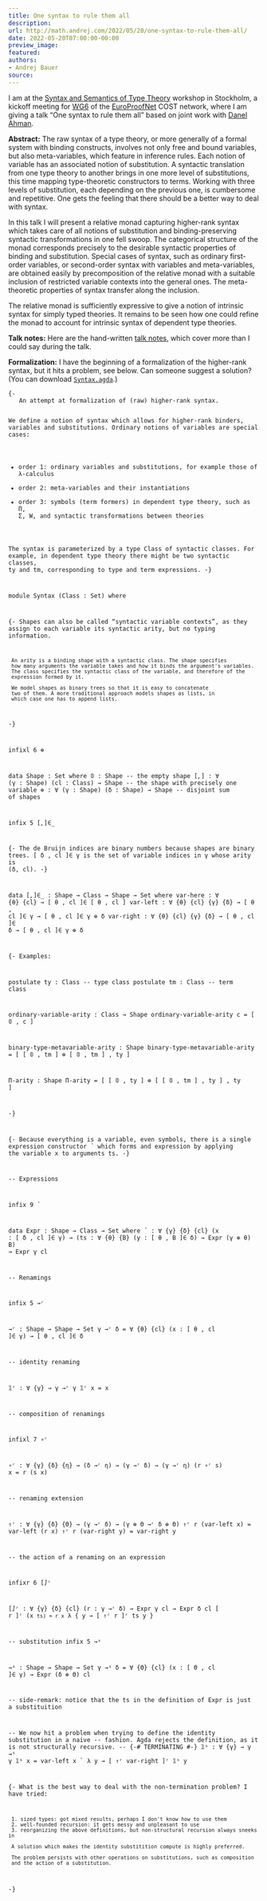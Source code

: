 ```yaml
---
title: One syntax to rule them all
description:
url: http://math.andrej.com/2022/05/20/one-syntax-to-rule-them-all/
date: 2022-05-20T07:00:00-00:00
preview_image:
featured:
authors:
- Andrej Bauer
source:
---
```


<p>I am at the <a href="https://europroofnet.github.io/wg6-kickoff-stockholm/">Syntax and Semantics of Type Theory</a> workshop in Stockholm, a kickoff meeting for <a href="https://europroofnet.github.io/wg6/">WG6</a> of the <a href="https://europroofnet.github.io">EuroProofNet</a> COST network, where I am giving a talk &ldquo;One syntax to rule them all&rdquo; based on joint work with <a href="https://danel.ahman.ee">Danel Ahman</a>.</p>



<p><strong>Abstract:</strong>
The raw syntax of a type theory, or more generally of a formal system with binding constructs, involves not only free and bound variables, but also meta-variables, which feature in inference rules. Each notion of variable has an associated notion of substitution. A syntactic translation from one type theory to another brings in one more level of substitutions, this time mapping type-theoretic constructors to terms. Working with three levels of substitution, each depending on the previous one, is cumbersome and repetitive. One gets the feeling that there should be a better way to deal with syntax.</p>

<p>In this talk I will present a relative monad capturing higher-rank syntax which takes care of all notions of substitution and binding-preserving syntactic transformations in one fell swoop. The categorical structure of the monad corresponds precisely to the desirable syntactic properties of binding and substitution. Special cases of syntax, such as ordinary first-order variables, or second-order syntax with variables and meta-variables, are obtained easily by precomposition of the relative monad with a suitable inclusion of restricted variable contexts into the general ones. The meta-theoretic properties of syntax transfer along the inclusion.</p>

<p>The relative monad is sufficiently expressive to give a notion of intrinsic syntax for simply typed theories. It remains to be seen how one could refine the monad to account for intrinsic syntax of dependent type theories.</p>

<p><strong>Talk notes:</strong>
Here are the hand-written <a href="http://math.andrej.com/asset/data/one-syntax-to-rule-them-all.pdf">talk notes</a>, which cover more than I could say during the talk.</p>

<p><strong>Formalization:</strong>
I have the beginning of a formalization of the higher-rank syntax, but it hits a problem, see below. Can someone suggest a solution? (You can download <a href="http://math.andrej.com/asset/data/Syntax.agda"><code class="language-plaintext highlighter-rouge">Syntax.agda</code></a>.)</p>

<div class="language-plaintext highlighter-rouge"><div class="highlight"><pre class="highlight"><code>{-
   An attempt at formalization of (raw) higher-rank syntax.

   We define a notion of syntax which allows for higher-rank binders,
   variables and substitutions. Ordinary notions of variables are
   special cases:

   * order 1: ordinary variables and substitutions, for example those of
     &lambda;-calculus
   * order 2: meta-variables and their instantiations
   * order 3: symbols (term formers) in dependent type theory, such as
     &Pi;, &Sigma;, W, and syntactic transformations between theories

   The syntax is parameterized by a type Class of syntactic classes. For
   example, in dependent type theory there might be two syntactic
   classes, ty and tm, corresponding to type and term expressions.
-}

module Syntax (Class : Set) where

  {- Shapes can also be called &ldquo;syntactic variable contexts&rdquo;, as they assign to
     each variable its syntactic arity, but no typing information.

     An arity is a binding shape with a syntactic class. The shape specifies
     how many arguments the variable takes and how it binds the argument's variables.
     The class specifies the syntactic class of the variable, and therefore of the
     expression formed by it.

     We model shapes as binary trees so that it is easy to concatenate
     two of them. A more traditional approach models shapes as lists, in
     which case one has to append lists.
  -}

  infixl 6 _&oplus;_

  data Shape : Set where
    &#120792; : Shape -- the empty shape
    [_,_] : &forall; (&gamma; : Shape) (cl : Class) &rarr; Shape -- the shape with precisely one variable
    _&oplus;_ : &forall; (&gamma; : Shape) (&delta; : Shape) &rarr; Shape -- disjoint sum of shapes

  infix 5 [_,_]&isin;_

  {- The de Bruijn indices are binary numbers because shapes are binary
     trees. [ &delta; , cl ]&isin; &gamma; is the set of variable indices in &gamma; whose arity
     is (&delta;, cl). -}

  data [_,_]&isin;_ : Shape &rarr; Class &rarr; Shape &rarr; Set where
    var-here : &forall; {&theta;} {cl} &rarr; [ &theta; , cl ]&isin;  [ &theta; , cl ]
    var-left :  &forall; {&theta;} {cl} {&gamma;} {&delta;} &rarr; [ &theta; , cl ]&isin; &gamma; &rarr; [ &theta; , cl ]&isin; &gamma; &oplus; &delta;
    var-right : &forall; {&theta;} {cl} {&gamma;} {&delta;} &rarr; [ &theta; , cl ]&isin; &delta; &rarr; [ &theta; , cl ]&isin; &gamma; &oplus; &delta;

  {- Examples:

  postulate ty : Class -- type class
  postulate tm : Class -- term class

  ordinary-variable-arity : Class &rarr; Shape
  ordinary-variable-arity c = [ &#120792; , c ]

  binary-type-metavariable-arity : Shape
  binary-type-metavariable-arity = [ [ &#120792; , tm ] &oplus; [ &#120792; , tm ] , ty ]

  &Pi;-arity : Shape
  &Pi;-arity = [ [ &#120792; , ty ] &oplus; [ [ &#120792; , tm ] , ty ] , ty ]

  -}

  {- Because everything is a variable, even symbols, there is a single
     expression constructor _`_ which forms and expression by applying
     the variable x to arguments ts. -}

  -- Expressions

  infix 9 _`_

  data Expr : Shape &rarr; Class &rarr; Set where
    _`_ : &forall; {&gamma;} {&delta;} {cl} (x : [ &delta; , cl ]&isin; &gamma;) &rarr;
            (ts : &forall; {&theta;} {B} (y : [ &theta; , B ]&isin; &delta;) &rarr; Expr (&gamma; &oplus; &theta;) B) &rarr; Expr &gamma; cl

  -- Renamings

  infix 5 _&rarr;&#691;_

  _&rarr;&#691;_ : Shape &rarr; Shape &rarr; Set
  &gamma; &rarr;&#691; &delta; = &forall; {&theta;} {cl} (x : [ &theta; , cl ]&isin; &gamma;) &rarr; [ &theta; , cl ]&isin; &delta;

  -- identity renaming

  &#120793;&#691; : &forall; {&gamma;} &rarr; &gamma; &rarr;&#691; &gamma;
  &#120793;&#691; x = x

  -- composition of renamings

  infixl 7 _&#8728;&#691;_

  _&#8728;&#691;_ : &forall; {&gamma;} {&delta;} {&eta;} &rarr; (&delta; &rarr;&#691; &eta;) &rarr; (&gamma; &rarr;&#691; &delta;) &rarr; (&gamma; &rarr;&#691; &eta;)
  (r &#8728;&#691; s) x =  r (s x)

  -- renaming extension

  &uArr;&#691; : &forall; {&gamma;} {&delta;} {&Theta;} &rarr; (&gamma; &rarr;&#691; &delta;) &rarr; (&gamma; &oplus; &Theta; &rarr;&#691; &delta; &oplus; &Theta;)
  &uArr;&#691; r (var-left x) =  var-left (r x)
  &uArr;&#691; r (var-right y) = var-right y

  -- the action of a renaming on an expression

  infixr 6 [_]&#691;_

  [_]&#691;_ : &forall; {&gamma;} {&delta;} {cl} (r : &gamma; &rarr;&#691; &delta;) &rarr; Expr &gamma; cl &rarr; Expr &delta; cl
  [ r ]&#691; (x ` ts) = r x ` &lambda; { y &rarr; [ &uArr;&#691; r ]&#691; ts y }

  -- substitution
  infix 5 _&rarr;&#738;_

  _&rarr;&#738;_ : Shape &rarr; Shape &rarr; Set
  &gamma; &rarr;&#738; &delta; = &forall; {&Theta;} {cl} (x : [ &Theta; , cl ]&isin; &gamma;) &rarr; Expr (&delta; &oplus; &Theta;) cl

  -- side-remark: notice that the ts in the definition of Expr is just a substituition

  -- We now hit a problem when trying to define the identity substitution in a naive
  -- fashion. Agda rejects the definition, as it is not structurally recursive.
  -- {-# TERMINATING #-}
  &#120793;&#738; : &forall; {&gamma;} &rarr; &gamma; &rarr;&#738; &gamma;
  &#120793;&#738; x = var-left x ` &lambda; y &rarr;  [ &uArr;&#691; var-right ]&#691; &#120793;&#738; y

  {- What is the best way to deal with the non-termination problem? I have tried:

     1. sized types: got mixed results, perhaps I don't know how to use them
     2. well-founded recursion: it gets messy and unpleasant to use
     3. reorganizing the above definitions, but non-structural recursion always sneeks in

     A solution which makes the identity substitition compute is highly preferred.

     The problem persists with other operations on substitutions, such as composition
     and the action of a substitution.
  -}
</code></pre></div></div>
